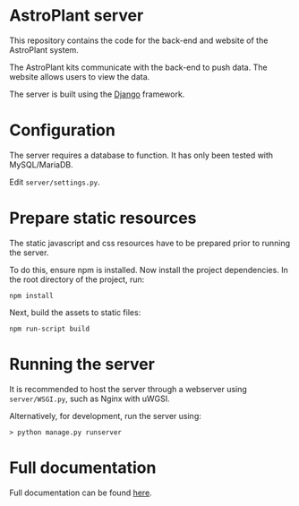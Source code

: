 # AstroPlant server
This repository contains the code for the back-end and website of the AstroPlant system.

The AstroPlant kits communicate with the back-end to push data. The website allows users to view the data.

The server is built using the [Django](https://www.djangoproject.com/) framework.

# Configuration

The server requires a database to function. It has only been tested with MySQL/MariaDB.

Edit `server/settings.py`.

# Prepare static resources

The static javascript and css resources have to be prepared prior to running the server.

To do this, ensure npm is installed. Now install the project dependencies. In the root directory of the project, run:

```
npm install
```

Next, build the assets to static files:

```
npm run-script build
```

# Running the server

It is recommended to host the server through a webserver using `server/WSGI.py`, such as Nginx with uWGSI.

Alternatively, for development, run the server using:

```
> python manage.py runserver
```

# Full documentation

Full documentation can be found [here](https://astroplant-server.readthedocs.io/en/latest/index.html).
